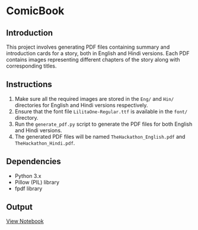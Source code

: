 # ComicBook

## Introduction
This project involves generating PDF files containing summary and introduction cards for a story, both in English and Hindi versions. Each PDF contains images representing different chapters of the story along with corresponding titles.

## Instructions
1. Make sure all the required images are stored in the `Eng/` and `Hin/` directories for English and Hindi versions respectively.
2. Ensure that the font file `LilitaOne-Regular.ttf` is available in the `font/` directory.
3. Run the `generate_pdf.py` script to generate the PDF files for both English and Hindi versions.
4. The generated PDF files will be named `TheHackathon_English.pdf` and `TheHackathon_Hindi.pdf`.

## Dependencies
- Python 3.x
- Pillow (PIL) library
- fpdf library

## Output

[View Notebook](ComicBook.ipynb)
